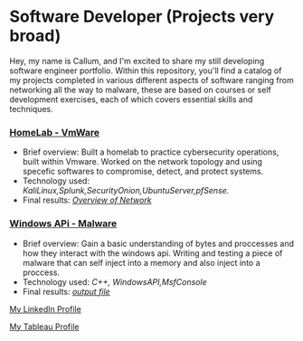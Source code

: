 # Software Developer (Projects very broad)

Hey, my name is Callum, and I'm excited to share my still developing software engineer portfolio. Within this repository, you'll find a catalog of my projects completed in various different aspects of software ranging from networking all the way to malware, these are based on courses or self development exercises, each of which covers essential skills and techniques.

### [HomeLab - VmWare](LINK)

- Brief overview:   Built a homelab to practice cybersecurity operations, built within Vmware. Worked on the network topology and using specefic softwares to compromise, detect, and protect systems.
- Technology used: *KaliLinux,Splunk,SecurityOnion,UbuntuServer,pfSense.*
- Final results: [*Overview of Network*](https://ibb.co/6D7nxQK)

### [Windows APi - Malware](LINK)

- Brief overview:  Gain a basic understanding of bytes and proccesses and how they interact with the windows api. Writing and testing a piece of malware that can self inject into a memory and also inject into a proccess.
- Technology used: *C++, WindowsAPI,MsfConsole*
- Final results: [*output file*](https://ibb.co/VST1y8V)
  


[My LinkedIn Profile]()

[My Tableau Profile]()
